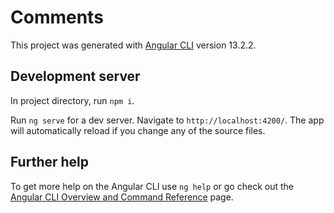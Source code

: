 # Comments

This project was generated with [Angular CLI](https://github.com/angular/angular-cli) version 13.2.2.

## Development server

In project directory, run `npm i`.

Run `ng serve` for a dev server. Navigate to `http://localhost:4200/`. The app will automatically reload if you change any of the source files.

## Further help

To get more help on the Angular CLI use `ng help` or go check out the [Angular CLI Overview and Command Reference](https://angular.io/cli) page.

